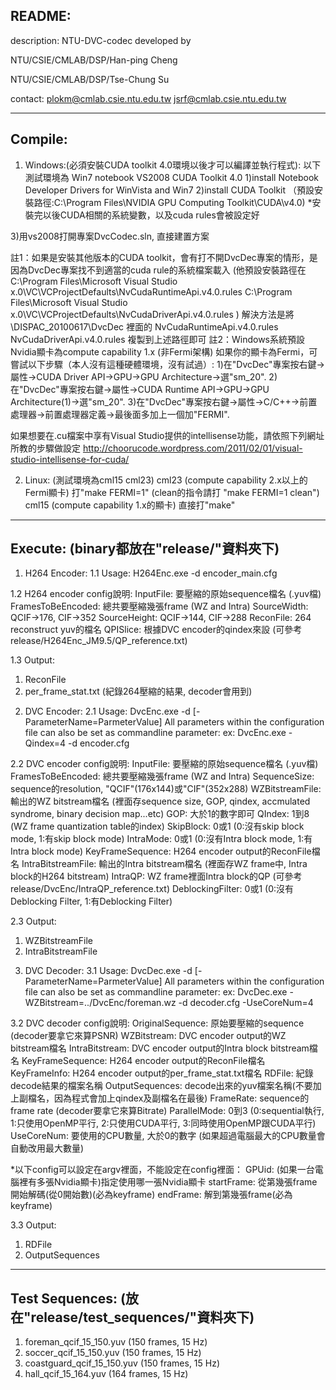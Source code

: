 README:
-------
description:
NTU-DVC-codec developed by 

NTU/CSIE/CMLAB/DSP/Han-ping Cheng

NTU/CSIE/CMLAB/DSP/Tse-Chung Su

contact:
plokm@cmlab.csie.ntu.edu.tw
jsrf@cmlab.csie.ntu.edu.tw

------------------------------------------------------------


Compile:
--------
1. Windows:(必須安裝CUDA toolkit 4.0環境以後才可以編譯並執行程式):
  以下測試環境為 Win7 notebook  VS2008  CUDA Toolkit 4.0
  1)install Notebook Developer Drivers for WinVista and Win7
  2)install CUDA Toolkit （預設安裝路徑:C:\Program Files\NVIDIA GPU Computing Toolkit\CUDA\v4.0)
    *安裝完以後CUDA相關的系統變數，以及cuda rules會被設定好

  3)用vs2008打開專案DvcCodec.sln, 直接建置方案
  
  註1：如果是安裝其他版本的CUDA toolkit，會有打不開DvcDec專案的情形，是因為DvcDec專案找不到適當的cuda rule的系統檔案載入
       (他預設安裝路徑在 C:\Program Files\Microsoft Visual Studio x.0\VC\VCProjectDefaults\NvCudaRuntimeApi.v4.0.rules
                          C:\Program Files\Microsoft Visual Studio x.0\VC\VCProjectDefaults\NvCudaDriverApi.v4.0.rules )
       解決方法是將 \DISPAC_20100617\DvcDec 裡面的 NvCudaRuntimeApi.v4.0.rules   NvCudaDriverApi.v4.0.rules  複製到上述路徑即可
  註2：Windows系統預設Nvidia顯卡為compute capability 1.x (非Fermi架構) 
       如果你的顯卡為Fermi，可嘗試以下步驟（本人沒有這種硬體環境，沒有試過）:
       1)在"DvcDec"專案按右鍵->屬性->CUDA Driver API->GPU->GPU Architecture->選"sm_20".
       2)在"DvcDec"專案按右鍵->屬性->CUDA Runtime API->GPU->GPU Architecture(1)->選"sm_20".
       3)在"DvcDec"專案按右鍵->屬性->C/C++->前置處理器->前置處理器定義->最後面多加上一個加"FERMI".

  如果想要在.cu檔案中享有Visual Studio提供的intellisense功能，請依照下列網址所教的步驟做設定
  http://choorucode.wordpress.com/2011/02/01/visual-studio-intellisense-for-cuda/

2. Linux: 
  (測試環境為cml15   cml23)
  cml23 (compute capability 2.x以上的Fermi顯卡) 打"make FERMI=1"  (clean的指令請打 "make FERMI=1 clean")
  cml15 (compute capability 1.x的顯卡) 直接打"make" 
--------------------------------------------------------------------------------------------------


Execute: (binary都放在"release/"資料夾下)
-----------------------------------------
1. H264 Encoder:
1.1 Usage: H264Enc.exe -d encoder_main.cfg

1.2 H264 encoder config說明:
InputFile: 要壓縮的原始sequence檔名 (.yuv檔)
FramesToBeEncoded: 總共要壓縮幾張frame (WZ and Intra)
SourceWidth: QCIF->176, CIF->352
SourceHeight: QCIF->144, CIF->288
ReconFile: 264 reconstruct yuv的檔名
QPISlice: 根據DVC encoder的qindex來設 (可參考release/H264Enc_JM9.5/QP_reference.txt)

1.3 Output:
1) ReconFile
2) per_frame_stat.txt (紀錄264壓縮的結果, decoder會用到)



2. DVC Encoder:
2.1 Usage:
DvcEnc.exe -d <ConfigFileName> [-ParameterName=ParmeterValue]
All parameters within the configuration file can also be set as commandline parameter:
ex: DvcEnc.exe -Qindex=4 -d encoder.cfg

2.2 DVC encoder config說明:
InputFile: 要壓縮的原始sequence檔名 (.yuv檔)
FramesToBeEncoded: 總共要壓縮幾張frame (WZ and Intra)
SequenceSize: sequence的resolution, "QCIF"(176x144)或"CIF"(352x288)
WZBitstreamFile: 輸出的WZ bitstream檔名 (裡面存sequence size, GOP, qindex, accmulated syndrome, binary decision map...etc)
GOP: 大於1的數字即可
QIndex: 1到8 (WZ frame quantization table的index)
SkipBlock: 0或1 (0:沒有skip block mode, 1:有skip block mode)
IntraMode: 0或1 (0:沒有Intra block mode, 1:有Intra block mode)
KeyFrameSequence: H264 encoder output的ReconFile檔名
IntraBitstreamFile: 輸出的Intra bitstream檔名 (裡面存WZ frame中, Intra block的H264 bitstream)
IntraQP: WZ frame裡面Intra block的QP (可參考release/DvcEnc/IntraQP_reference.txt)
DeblockingFilter: 0或1 (0:沒有Deblocking Filter, 1:有Deblocking Filter)

2.3 Output:
1) WZBitstreamFile
2) IntraBitstreamFile



3. DVC Decoder:
3.1 Usage: DvcDec.exe -d <ConfigFileName> [-ParameterName=ParmeterValue]
All parameters within the configuration file can also be set as commandline parameter:
ex: DvcDec.exe -WZBitstream=../DvcEnc/foreman.wz -d decoder.cfg -UseCoreNum=4

3.2 DVC decoder config說明:
OriginalSequence:	原始要壓縮的sequence (decoder要拿它來算PSNR)
WZBitstream:			DVC encoder output的WZ bitstream檔名
IntraBitstream:		DVC encoder output的Intra block bitstream檔名
KeyFrameSequence:	H264 encoder output的ReconFile檔名
KeyFrameInfo:			H264 encoder output的per_frame_stat.txt檔名
RDFile:						紀錄decode結果的檔案名稱
OutputSequences:	decode出來的yuv檔案名稱(不要加上副檔名，因為程式會加上qindex及副檔名在最後)
FrameRate:				sequence的frame rate (decoder要拿它來算Bitrate)
ParallelMode:			0到3 (0:sequential執行, 1:只使用OpenMP平行, 2:只使用CUDA平行, 3:同時使用OpenMP跟CUDA平行)
UseCoreNum:				要使用的CPU數量, 大於0的數字 (如果超過電腦最大的CPU數量會自動改用最大數量)

*以下config可以設定在argv裡面，不能設定在config裡面：
GPUid:						(如果一台電腦裡有多張Nvidia顯卡)指定使用哪一張Nvidia顯卡
startFrame:				從第幾張frame開始解碼(從0開始數)(必為keyframe)
endFrame:					解到第幾張frame(必為keyframe)


3.3 Output:
1) RDFile
2) OutputSequences
-------------------------------------------------------------------------------------------------------------


Test Sequences: (放在"release/test_sequences/"資料夾下)
-------------------------------------------------------
1) foreman_qcif_15_150.yuv (150 frames, 15 Hz)
2) soccer_qcif_15_150.yuv (150 frames, 15 Hz)
3) coastguard_qcif_15_150.yuv (150 frames, 15 Hz)
4) hall_qcif_15_164.yuv (164 frames, 15 Hz)
